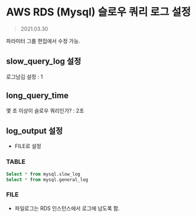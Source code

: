 # AWS RDS (Mysql) 슬로우 쿼리 로그 설정 
> 2021.03.30 


파라미터 그룹 편집에서 수정 가능.


## slow_query_log 설정
로그남김 설정 : 1

## long_query_time
몇 초 이상이 슬로우 쿼리인가? : 2초 

## log_output 설정
- FILE로 설정 
  
### TABLE
```sql
Select * from mysql.slow_log
Select * from mysql.general_log
``` 
### FILE
- 파일로그는 RDS 인스턴스에서 로그에 남도록 함. 